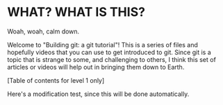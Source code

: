 # WHAT? WHAT IS THIS?

Woah, woah, calm down.

Welcome to "Building git: a git tutorial"! This is a series of files and hopefully videos that you can use to get introduced to git. Since git is a topic that is strange to some, and challenging to others, I think this set of articles or videos will help out in bringing them down to Earth.

[Table of contents for level 1 only]

Here's a modification test, since this will be done automatically.
